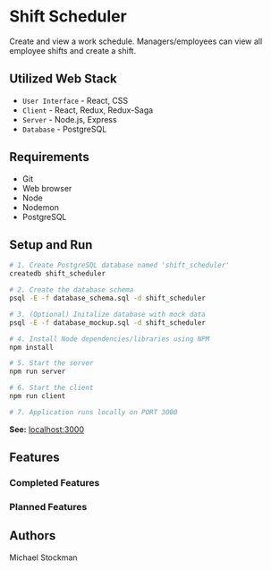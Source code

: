 # Shift Scheduler
Create and view a work schedule. Managers/employees can view all employee shifts and create a shift.

## Utilized Web Stack
- `User Interface` - React, CSS
- `Client` - React, Redux, Redux-Saga
- `Server` - Node.js, Express
- `Database` - PostgreSQL

## Requirements
- Git
- Web browser
- Node
- Nodemon
- PostgreSQL

## Setup and Run
```bash
# 1. Create PostgreSQL database named 'shift_scheduler'
createdb shift_scheduler

# 2. Create the database schema
psql -E -f database_schema.sql -d shift_scheduler

# 3. (Optional) Initalize database with mock data
psql -E -f database_mockup.sql -d shift_scheduler

# 4. Install Node dependencies/libraries using NPM
npm install

# 5. Start the server
npm run server

# 6. Start the client
npm run client

# 7. Application runs locally on PORT 3000
```

**See:** [localhost:3000](http://localhost:3000)

## Features

### Completed Features


### Planned Features


## Authors
Michael Stockman


